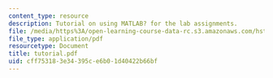 ```yaml
---
content_type: resource
description: Tutorial on using MATLAB? for the lab assignments.
file: /media/https%3A/open-learning-course-data-rc.s3.amazonaws.com/hst-582j-biomedical-signal-and-image-processing-spring-2007/cff753183e34395ce6b01d40422b66bf_tutorial.pdf
file_type: application/pdf
resourcetype: Document
title: tutorial.pdf
uid: cff75318-3e34-395c-e6b0-1d40422b66bf
---
```

